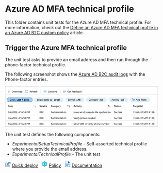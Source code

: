 # Azure AD MFA technical profile

This folder contains unit tests for the Azure AD MFA technical profile. For more information, check out the [Define an Azure AD MFA technical profile in an Azure AD B2C custom policy](https://docs.microsoft.com/azure/active-directory-b2c/multi-factor-auth-technical-profile) article.

## Trigger the Azure MFA technical profile

The unit test asks to provide an email address and then run through the phone-factor technical profile.

The following screenshot shows the [Azure AD B2C audit logs](https://docs.microsoft.com/azure/active-directory-b2c/view-audit-logs) with the Phone-factor entries.

![Azure AD B2C Audit log](./media/audit-logs.png)

The unit test defines the following components:

- *ExperimentalSetupTechnicalProfile* - Self-asserted technical profile where you provide the email address.
- *ExperimentalTechnicalProfile* - The unit test

![Quick deploy](../../media/deploy.png) [Quick deploy](https://b2ciefsetupapp.azurewebsites.net/) &nbsp; ![policy](../../media/policy.png) [Policy](TP_AadSspr.xml) &nbsp; ![documentation](../../media/doc.png) [Documentation](https://docs.microsoft.com/azure/active-directory-b2c/multi-factor-auth-technical-profile)

